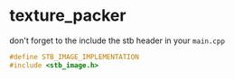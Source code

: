 # texture_packer

don't forget to the include the stb header in your `main.cpp`

```cpp
#define STB_IMAGE_IMPLEMENTATION
#include <stb_image.h>
```
